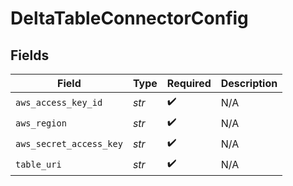 # DeltaTableConnectorConfig


## Fields

| Field                   | Type                    | Required                | Description             |
| ----------------------- | ----------------------- | ----------------------- | ----------------------- |
| `aws_access_key_id`     | *str*                   | :heavy_check_mark:      | N/A                     |
| `aws_region`            | *str*                   | :heavy_check_mark:      | N/A                     |
| `aws_secret_access_key` | *str*                   | :heavy_check_mark:      | N/A                     |
| `table_uri`             | *str*                   | :heavy_check_mark:      | N/A                     |